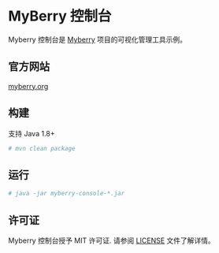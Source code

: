# MyBerry 控制台

Myberry 控制台是 [Myberry](https://gitee.com/myberry/myberry) 项目的可视化管理工具示例。

## 官方网站

[myberry.org](https://myberry.org)

## 构建

支持 Java 1.8+

```bash
# mvn clean package
```

## 运行

```bash
# java -jar myberry-console-*.jar
```

## 许可证

Myberry 控制台授予 MIT 许可证. 请参阅 [LICENSE](https://myberry.org/license) 文件了解详情。